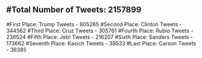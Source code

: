 #Total Number of Tweets: 2157899 
---
#First Place: Trump Tweets - 805265
#Second Place: Clinton Tweets - 344562
#Third Place: Cruz Tweets - 305761
#Fourth Place: Rubio Tweets - 236524
#Fifth Place: Jeb! Tweets - 216207
#Sixth Place: Sanders Tweets - 173662
#Seventh Place: Kasich Tweets - 39533
#Last Place: Carson Tweets - 36385
